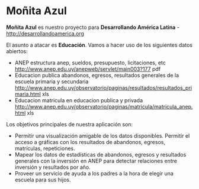 # Moñita Azul

**Moñita Azul** es nuestro proyecto para **Desarrollando América Latina** - <http://desarrollandoamerica.org>

El asunto a atacar es **Educación**. Vamos a hacer uso de los siguientes datos abiertos:

 * ANEP	estructura anep, sueldos, presupuesto, licitaciones, etc	http://www.anep.edu.uy/anepweb/servlet/main003?177	pdf
 * Educacion publica	abandonos, egresos, resultados generales de la escuela primaria y secundaria	http://www.anep.edu.uy/observatorio/paginas/resultados/resultados_primaria.html	xls
 * Educacion	matricula en educacion publica y privada	http://www.anep.edu.uy/observatorio/paginas/matricula/matricula_anep.html	xls

Los objetivos principales de nuestra aplicación son:

 * Permitir una visualización amigable de los datos disponibles. Permitir el acceso a gráficas con los resultados de abandonos, egresos, matrículas, repeticiones.
 * Mapear los datos de estadísticas de abandonos, egresos y resultados generales con la inversión en ANEP para detectar relaciones entre inversión y resultados por año.
 * Proveer un servicio de ayuda a los padres a la hora de elegir una escuela para sus hijos.